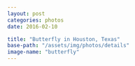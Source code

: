 ```yaml
---
layout: post
categories: photos
date: 2016-02-10

title: "Butterfly in Houston, Texas"
base-path: "/assets/img/photos/details"
image-name: "butterfly"
---
```


